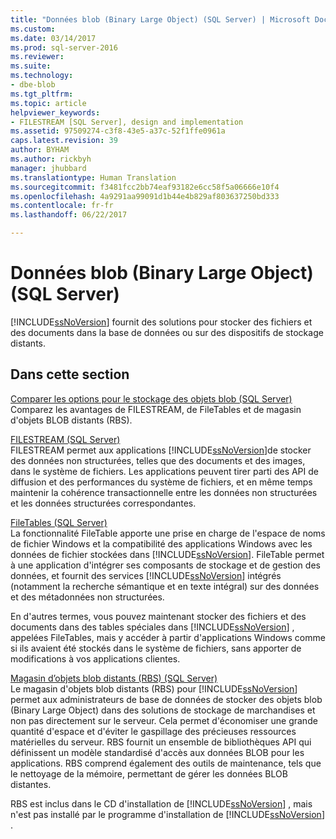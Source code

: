 ```yaml
---
title: "Données blob (Binary Large Object) (SQL Server) | Microsoft Docs"
ms.custom: 
ms.date: 03/14/2017
ms.prod: sql-server-2016
ms.reviewer: 
ms.suite: 
ms.technology:
- dbe-blob
ms.tgt_pltfrm: 
ms.topic: article
helpviewer_keywords:
- FILESTREAM [SQL Server], design and implementation
ms.assetid: 97509274-c3f8-43e5-a37c-52f1ffe0961a
caps.latest.revision: 39
author: BYHAM
ms.author: rickbyh
manager: jhubbard
ms.translationtype: Human Translation
ms.sourcegitcommit: f3481fcc2bb74eaf93182e6cc58f5a06666e10f4
ms.openlocfilehash: 4a9291aa99091d1b44e4b829af803637250bd333
ms.contentlocale: fr-fr
ms.lasthandoff: 06/22/2017

---
```

# <a name="binary-large-object-blob-data-sql-server"></a>Données blob (Binary Large Object) (SQL Server)
  [!INCLUDE[ssNoVersion](../../includes/ssnoversion-md.md)] fournit des solutions pour stocker des fichiers et des documents dans la base de données ou sur des dispositifs de stockage distants.  
  
##  <a name="section"></a> Dans cette section  
 [Comparer les options pour le stockage des objets blob &#40;SQL Server&#41;](../../relational-databases/blob/compare-options-for-storing-blobs-sql-server.md)  
 Comparez les avantages de FILESTREAM, de FileTables et de magasin d'objets BLOB distants (RBS).  
  
 [FILESTREAM &#40;SQL Server&#41;](../../relational-databases/blob/filestream-sql-server.md)  
 FILESTREAM permet aux applications [!INCLUDE[ssNoVersion](../../includes/ssnoversion-md.md)]de stocker des données non structurées, telles que des documents et des images, dans le système de fichiers. Les applications peuvent tirer parti des API de diffusion et des performances du système de fichiers, et en même temps maintenir la cohérence transactionnelle entre les données non structurées et les données structurées correspondantes.  
  
 [FileTables &#40;SQL Server&#41;](../../relational-databases/blob/filetables-sql-server.md)  
 La fonctionnalité FileTable apporte une prise en charge de l'espace de noms de fichier Windows et la compatibilité des applications Windows avec les données de fichier stockées dans [!INCLUDE[ssNoVersion](../../includes/ssnoversion-md.md)]. FileTable permet à une application d'intégrer ses composants de stockage et de gestion des données, et fournit des services [!INCLUDE[ssNoVersion](../../includes/ssnoversion-md.md)] intégrés (notamment la recherche sémantique et en texte intégral) sur des données et des métadonnées non structurées.  
  
 En d'autres termes, vous pouvez maintenant stocker des fichiers et des documents dans des tables spéciales dans [!INCLUDE[ssNoVersion](../../includes/ssnoversion-md.md)] , appelées FileTables, mais y accéder à partir d'applications Windows comme si ils avaient été stockés dans le système de fichiers, sans apporter de modifications à vos applications clientes.  
  
 [Magasin d’objets blob distants &#40;RBS&#41; &#40;SQL Server&#41;](../../relational-databases/blob/remote-blob-store-rbs-sql-server.md)  
 Le magasin d'objets blob distants (RBS) pour [!INCLUDE[ssNoVersion](../../includes/ssnoversion-md.md)] permet aux administrateurs de base de données de stocker des objets blob (Binary Large Object) dans des solutions de stockage de marchandises et non pas directement sur le serveur. Cela permet d'économiser une grande quantité d'espace et d'éviter le gaspillage des précieuses ressources matérielles du serveur. RBS fournit un ensemble de bibliothèques API qui définissent un modèle standardisé d'accès aux données BLOB pour les applications. RBS comprend également des outils de maintenance, tels que le nettoyage de la mémoire, permettant de gérer les données BLOB distantes.  
  
 RBS est inclus dans le CD d'installation de [!INCLUDE[ssNoVersion](../../includes/ssnoversion-md.md)] , mais n'est pas installé par le programme d'installation de [!INCLUDE[ssNoVersion](../../includes/ssnoversion-md.md)] .  
  
  
